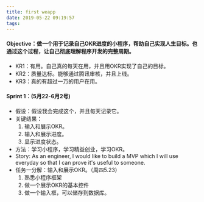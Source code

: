 ```yaml
---
title: first weapp
date: 2019-05-22 09:19:57
tags:
---
```


#### Objective：做一个用于记录自己OKR进度的小程序，帮助自己实现人生目标。也通过这个过程，让自己彻底理解程序开发的完整周期。
* KR1：有用。自己真的每天在用，并且用OKR实现了自己的目标。
* KR2：质量达标。能够通过腾讯审核，并且上线。
* KR3：真的有超过一万的用户在用。

#### Sprint 1：(5月22-6月2号)
* 假设：假设我会完成这个，并且每天记录它。
* 关键结果：
  1. 输入和展示OKR。
  2. 输入和展示进度。
  3. 显示进度状态。
* 方法：学习小程序，学习精益创业，学习OKR。
* Story: As an engineer, I would like to build a MVP which I will use everyday so that I can prove it's useful to someone.
* 任务一分解：输入和展示OKR。（周四5.23）
  1. 熟悉小程序框架
  2. 做一个展示OKR的基本控件
  3. 做一个输入框，可以储存到数据库。
